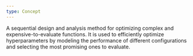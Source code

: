 ```yaml
---
type: Concept
---
```


A sequential design and analysis method for optimizing complex and expensive-to-evaluate functions. It is used to efficiently optimize hyperparameters by modeling the performance of different configurations and selecting the most promising ones to evaluate.